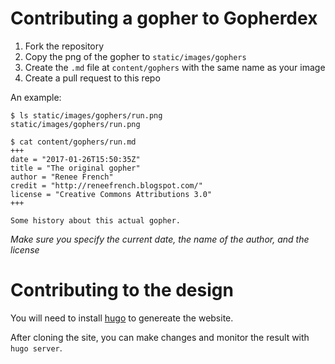 # Contributing a gopher to Gopherdex

1. Fork the repository
2. Copy the png of the gopher to `static/images/gophers`
3. Create the `.md` file at `content/gophers` with the same name as your image
4. Create a pull request to this repo

An example:

```shell
$ ls static/images/gophers/run.png
static/images/gophers/run.png

$ cat content/gophers/run.md
+++
date = "2017-01-26T15:50:35Z"
title = "The original gopher"
author = "Renee French"
credit = "http://reneefrench.blogspot.com/"
license = "Creative Commons Attributions 3.0"
+++

Some history about this actual gopher.
```

*Make sure you specify the current date, the name of the author, and the
license*

# Contributing to the design

You will need to install [hugo][hugo] to genereate the website.

After cloning the site, you can make changes and monitor the result with `hugo server`.

[hugo]: https://gohugo.io/
